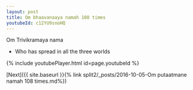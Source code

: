 ```yaml
---
layout: post
title: Om bhaavanaaya namah 108 times
youtubeId: c12YU9snoHQ
---
```

 
 
Om Trivikramaya nama 
 
 -  Who has spread in all the three worlds 
 
  
 
  
 
 
 
 
 
 


{% include youtubePlayer.html id=page.youtubeId %}
 
[Next]({{ site.baseurl }}{% link  split2/_posts/2016-10-05-Om putaatmane namah 108 times.md%})
 
